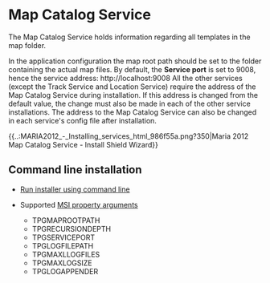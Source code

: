 #  Map Catalog Service

The Map Catalog Service holds information regarding all templates in the map folder.

In the application configuration the map root path should be set to the folder containing the actual map files. By default, the **Service port** is set to 9008, hence the service address:
    http://localhost:9008
All the other services (except the Track Service and Location Service) require the address of the Map Catalog Service during installation. If this address is changed from the default value, the change must also be made in each of the other service installations. The address to the Map Catalog Service can also be changed in each service's config file after installation.


{{..:MARIA2012_-_Installing_services_html_986f55a.png?350|Maria 2012 Map Catalog Service - Install Shield Wizard}}

## Command line installation


*  [Run installer using command line](./commandlineinstall)

*  Supported [MSI property arguments](./propertyarguments)
    * TPGMAPROOTPATH
    * TPGRECURSIONDEPTH
    * TPGSERVICEPORT
    * TPGLOGFILEPATH
    * TPGMAXLLOGFILES
    * TPGMAXLOGSIZE
    * TPGLOGAPPENDER
